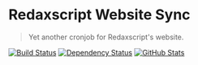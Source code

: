 Redaxscript Website Sync
========================

> Yet another cronjob for Redaxscript's website.

[![Build Status](https://img.shields.io/travis/redaxmedia/redaxscript-website-sync.svg)](https://travis-ci.org/redaxmedia/redaxscript-website-sync)
[![Dependency Status](https://gemnasium.com/badges/github.com/redaxmedia/redaxscript-website-sync.svg)](https://gemnasium.com/github.com/redaxmedia/redaxscript-website-sync)
[![GitHub Stats](https://img.shields.io/badge/github-stats-ff5500.svg)](https://githubstats.com/redaxmedia/redaxscript-website-sync)
